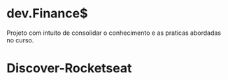 # dev.Finance$

Projeto com intuito de consolidar o conhecimento e as praticas abordadas no curso. 

# Discover-Rocketseat
